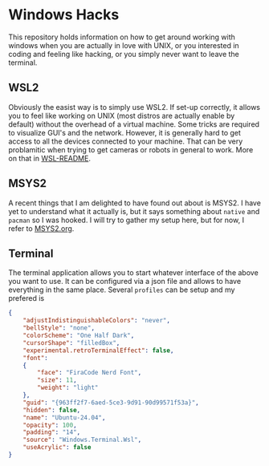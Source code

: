 # Windows Hacks

This repository holds information on how to get around working with windows when you are actually in love with UNIX, or
you interested in coding and feeling like hacking, or you simply never want to leave the terminal.


## WSL2

Obviously the easist way is to simply use WSL2. If set-up correctly, it allows you to feel like working on UNIX (most
distros are actually enable by default) without the overhead of a virtual machine. Some tricks are required to 
visualize GUI's and the network. However, it is generally hard to get access to all the devices connected to your 
machine. That can be very problamitic when trying to get cameras or robots in general to work.
More on that in [WSL-README](.wsl/README.md).

## MSYS2

A recent things that I am delighted to have found out about is MSYS2. I have yet to understand what it actually is, but 
it says something about `native` and `pacman` so I was hooked. I will try to gather my setup here, but for now, I refer
to [MSYS2.org](https://www.msys2.org/).


## Terminal

The terminal application allows you to start whatever interface of the above you want to use. It can be configured via 
a json file and allows to have everything in the same place. Several `profiles` can be setup and my prefered is
```json
{
    "adjustIndistinguishableColors": "never",
    "bellStyle": "none",
    "colorScheme": "One Half Dark",
    "cursorShape": "filledBox",
    "experimental.retroTerminalEffect": false,
    "font": 
    {
        "face": "FiraCode Nerd Font",
        "size": 11,
        "weight": "light"
    },
    "guid": "{963ff2f7-6aed-5ce3-9d91-90d99571f53a}",
    "hidden": false,
    "name": "Ubuntu-24.04",
    "opacity": 100,
    "padding": "14",
    "source": "Windows.Terminal.Wsl",
    "useAcrylic": false
}
```

